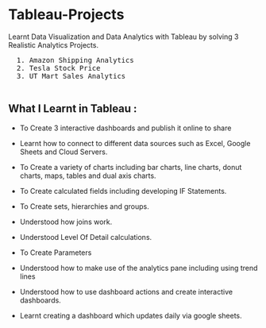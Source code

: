  # Tableau-Projects
Learnt Data Visualization and Data Analytics with Tableau by solving 3 Realistic Analytics Projects.

  <pre>
  1. Amazon Shipping Analytics   
  2. Tesla Stock Price  
  3. UT Mart Sales Analytics  
  </pre>  
 
## What I Learnt in Tableau :
  
  - To Create 3 interactive dashboards and publish it online to share
 
  - Learnt how to connect to different data sources such as Excel, Google Sheets and Cloud Servers.

  - To Create a variety of charts including bar charts, line charts, donut charts, maps, tables and dual axis charts.

  - To Create calculated fields including developing IF Statements.

  - To Create sets, hierarchies and groups.

  - Understood how joins work.

  - Understood Level Of Detail calculations.

  - To Create Parameters

  - Understood how to make use of the analytics pane including using trend lines

  - Understood how to use dashboard actions and create interactive dashboards.

  - Learnt creating a dashboard which updates daily via google sheets.            

  
  
